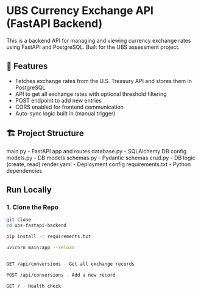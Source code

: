 # UBS Currency Exchange API (FastAPI Backend)

This is a backend API for managing and viewing currency exchange rates using FastAPI and PostgreSQL. Built for the UBS assessment project.

## 🔧 Features

- Fetches exchange rates from the U.S. Treasury API and stores them in PostgreSQL
- API to get all exchange rates with optional threshold filtering
- POST endpoint to add new entries
- CORS enabled for frontend communication
- Auto-sync logic built in (manual trigger)

## 🏗 Project Structure

main.py - FastAPI app and routes
database.py - SQLAlchemy DB config
models.py - DB models
schemas.py - Pydantic schemas
crud.py - DB logic (create, read)
render.yaml - Deployment config
requirements.txt - Python dependencies


##  Run Locally

### 1. Clone the Repo

```bash
git clone 
cd ubs-fastapi-backend

pip install -r requirements.txt

uvicorn main:app --reload


GET /api/conversions - Get all exchange records

POST /api/conversions - Add a new record

GET / - Health check